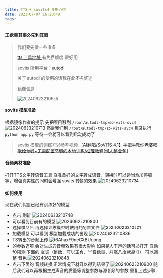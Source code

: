 ```yaml
---
title: TTS + sovits4 使用心得
date: 2023-07-07 16:20:48
tags:
---
```

#### 工欲善其事必先利其器
> 我们要先做一些准备
>
> [tts 工具地址 ](https://www.text-to-speech.cn/) 有免费额度 很好用
>
> sovits 所用平台：[autodl](https://www.autodl.com)
>
> 关于 autodl 的使用的话我在此不多赘述
>
> 镜像信息
> 
> ![20240623210655](http://img.wanstu.cn/vscode/picgo/20240623210655.png)
>

#### sovits 模型准备
根据镜像作者的提示 先把项目移到 `/root/autodl-tmp/so-vits-svc4`
![20240623210713](http://img.wanstu.cn/vscode/picgo/20240623210713.png)
然后我们到 `/root/autodl-tmp/so-vits-svc4` 目录执行 `python app.py`
等待一会就可以看到启动成功了
> sovits 模型的训练可以参考视频 [【AI翻唱/SoVITS 4.1】手把手教你老婆唱歌给你听~无需配置环境的本地训练/推理教程[懒人整合包]](https://www.bilibili.com/video/BV1H24y187Ko)

#### 音频素材准备
打开TTS文字转语音工具
将准备好的文字转成语音，转换时可以适当添加停顿等，增强真实性的同时会增强 sovits 转换的效果
![20240623210734](http://img.wanstu.cn/vscode/picgo/20240623210734.png)
#### 如何使用
现在我们假设已经有训练好的模型
- 点击 刷新
![20240623210748](http://img.wanstu.cn/vscode/picgo/20240623210748.png)
- 可以看到目前有的模型
![20240623210800](http://img.wanstu.cn/vscode/picgo/20240623210800.png)
- 选择模型后 再选择训练模型时使用的配置文件
![20240623210821](http://img.wanstu.cn/vscode/picgo/20240623210821.png)
-  加载模型 可以看到 模型加载成功的出现
![20240623210836](http://img.wanstu.cn/vscode/picgo/20240623210836.png)
- TS转出的音频上传
![t6AhaxF9neGXBUr.png](https://s2.loli.net/2023/07/07/t6AhaxF9neGXBUr.png)
- 的参数选项 会对生成的音频效果有很大影响 如果是人干声的话可以打开 自动f0预测 下面的 变调（整数，可以正负，半音数量，升高八度就是12） 可以调整 音色
![20240623210848](http://img.wanstu.cn/vscode/picgo/20240623210848.png)
- 点击下面的 音频转换
正常情况下就可以得到结果了
![20240623210900](http://img.wanstu.cn/vscode/picgo/20240623210900.png)
随后我们可以再根据生成声音的质量等调整参数与源音频的参数 重复上述步骤

